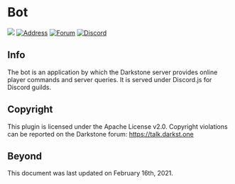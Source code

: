 # Bot 
![](https://img.shields.io/github/issues/darkstne/bot.svg?style=flat-square&logo=github) [![Address](https://img.shields.io/badge/ip-darkst.one-ff9500?style=flat-square)](https://darkst.one/hc/getting-started#server-basics) [![Forum](https://img.shields.io/badge/forum-talk.darkst.one-ff9500?style=flat-square)](https://darkst.one/forum) [![Discord](https://img.shields.io/discord/782808436118650890?color=7289DA&label=chat&logo=discord&logoColor=fff&style=flat-square)](https://darkst.one/discord)

## Info
The bot is an application by which the Darkstone server provides online player commands and server queries. It is served under Discord.js for Discord guilds.

## Copyright
This plugin is licensed under the Apache License v2.0. Copyright violations can be reported on the Darkstone forum: https://talk.darkst.one

## Beyond
This document was last updated on February 16th, 2021.
